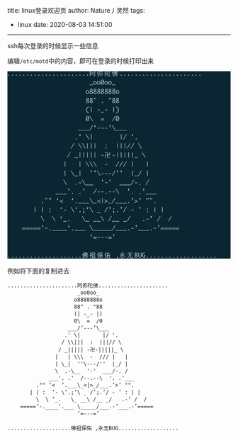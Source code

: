 title: linux登录欢迎页
author: Nature丿灵然
tags:
  - linux
date: 2020-08-03 14:51:00
---
ssh每次登录的时候显示一些信息
<!--more-->
编辑`/etc/motd`中的内容，即可在登录的时候打印出来

![upload successful](../images/pasted-0.png)

例如将下面的复制进去

```string
......................阿弥陀佛......................
                      _oo0oo_
                     o8888888o
                     88" . "88
                     (| -_- |)
                     0\  =  /0
                   ___/‘---’\___
                  .' \|       |/ '.
                 / \\|||  :  |||// \
                / _||||| -卍-|||||_ \
               |   | \\\  -  /// |   |
               | \_|  ''\---/''  |_/ |
               \  .-\__  '-'  ___/-. /
             ___'. .'  /--.--\  '. .'___
         ."" ‘<  ‘.___\_<|>_/___.’>’ "".
       | | :  ‘- \‘.;‘\ _ /’;.’/ - ’ : | |
         \  \ ‘_.   \_ __\ /__ _/   .-’ /  /
    =====‘-.____‘.___ \_____/___.-’___.-’=====
                      ‘=---=’

....................佛祖保佑 ,永无BUG...................
```
